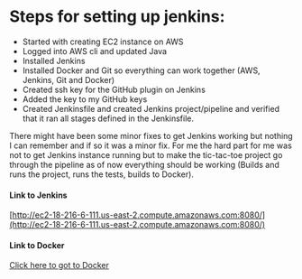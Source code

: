 # Steps for setting up jenkins:

* Started with creating EC2 instance on AWS
* Logged into AWS cli and updated Java
* Installed Jenkins
* Installed Docker and Git so everything can work together (AWS, Jenkins, Git and Docker)
* Created ssh key for the GitHub plugin on Jenkins
* Added the key to my GitHub keys
* Created Jenkinsfile and created Jenkins project/pipeline and verified that it ran all stages defined in the Jenkinsfile.

There might have been some minor fixes to get Jenkins working but nothing I can remember and if so it was a minor fix. For me the hard part for me was not to get Jenkins instance running but to make the tic-tac-toe project go through the pipeline as of now everything should be working (Builds and runs the project, runs the tests, builds to Docker).

#### Link to Jenkins

[http://ec2-18-216-6-111.us-east-2.compute.amazonaws.com:8080/](http://ec2-18-216-6-111.us-east-2.compute.amazonaws.com:8080/) 

#### Link to Docker

[Click here to got to Docker](https://hub.docker.com/r/fridthjofur12/tic_tac_toe/)
